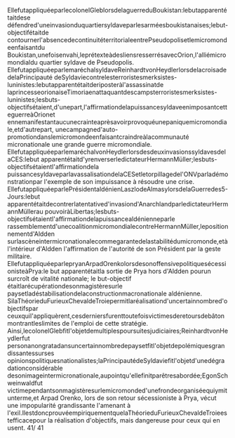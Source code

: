 EllefutappliquéeparlecolonelGleblorsdelaguerreduBoukistan:lebutapparentétaitdese
défendred'uneinvasionduquartiersyldaveparlesarméesboukistanaises;lebut-objectifétaitde
contournerl'absencedecontinuitéterritorialeentrePseudopolisetlemicromondeenfaisantdu
Boukistan,unefoisenvahi,leprétexteàdesliensresserrésavecOrion,l'alliémicromondialdu
quartier syldave de Pseudopolis. 
EllefutappliquéeparlemaréchalsyldaveReinhardtvonHeydlerlorsdelacroisadedelaPrincipauté
deSyldaviecontrelesterroristesmerksistes-luninistes:lebutapparentétaitderiposteràl'assassinatde
laprincesseorionaiseTimoriaenattaquantdescampsterroristesmerksistes-luninistes;lesbuts-
objectifsétaient,d'unepart,l'affirmationdelapuissancesyldaveenimposantcetteguerreàOrionet
ennemanifestantaucunecrainteaprèsavoirprovoquéunepaniquemicromondiale,etd'autrepart,
unecampagned'auto-promotiondanslemicromondeenfaisantcraindreàlacommunauté
micronationale une grande guerre micromondiale. 
EllefutappliquéeparlemaréchalvonHeydlerlorsdesdeuxinvasionssyldavesdelaCES:lebut
apparentétaitd'yrenverserledictateurHermannMüller;lesbuts-objectifsétaientl'affirmationdela
puissancesyldaveparlavassalisationdelaCESetletorpillagedel'ONVparladémonstrationpar
l'exemple de son impuissance à résoudre une crise. 
EllefutappliquéeparlePrésidentaldénienLaszlodeAlmasylorsdelaGuerredes5-Jours:lebut
apparentétaitdecontrerlatentatived'invasiond'AnarchlandparledictateurHermannMüllerau
pouvoiràLibertas;lesbuts-objectifsétaientl'affirmationdelapuissancealdénienneparle
rassemblementd'unecoalitionmicromondialecontreHermannMüller,lepositionnementd'Aldden
surlascèneintermicronationalecommegarantedelastabilitédumicromonde,etàl'intérieur
d'Aldden l'affirmation de l'autorité de son Président par la geste militaire. 
EllefutappliquéeparlepryanArpadOrenkolorsdesonoffensivepolitiquesécessionisteàPrya:le
but apparentétaitla sortie de Prya hors d'Aldden pourun surcroît de vitalité nationale; le but-objectif
étaitlarécupérationdesonmagistèresurle paysetladéstabilisationdelaconstructionmacronationale
aldénienne. 
SilaThéorieduFurieuxChevaldeTroiepermitlaréalisationd'uncertainnombred'objectifspar
ceuxquil'appliquèrent,cesderniersfurenttoutefoisvictimesderetoursdebâtonmontrantleslimites
de l'emploi de cette stratégie. 
Ainsi,lecolonelGlebfitl'objetdemultiplespoursuitesjudiciaires;ReinhardtvonHeydlerfut
personanongratadansuncertainnombredepaysetfitl'objetdepolémiquesgrandissantessurses
opinionspolitiquesnationalistes;laPrincipautédeSyldaviefitl'objetd'unedégradationconsidérable
desonimageintermicronationale,aupointqu'ellefinitparêtresabordée;EgonSchweinwaldfut
victimependantsonmagistèresurlemicromonded'unefrondeorganiséequiymitunterme,et
Arpad Orenko, lors de son retour sécessioniste à Prya, vécut une impopularité grandissante l'amenant à
l'exil.IlestdoncprouvéempiriquementquelaThéorieduFurieuxChevaldeTroieestefficacepour
la réalisation d'objectifs, mais dangereuse pour ceux qui en usent. 
41/ 41